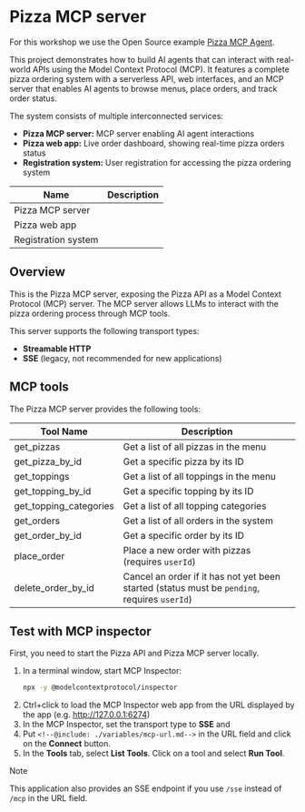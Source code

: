 
# Pizza MCP server

For this workshop we use the Open Source example [Pizza MCP Agent](https://github.com/Azure-Samples/pizza-mcp-agents).

This project demonstrates how to build AI agents that can interact with real-world APIs using the Model Context Protocol (MCP). It features a complete pizza ordering system with a serverless API, web interfaces, and an MCP server that enables AI agents to browse menus, place orders, and track order status.

The system consists of multiple interconnected services:
- **Pizza MCP server:** MCP server enabling AI agent interactions
- **Pizza web app:** Live order dashboard, showing real-time pizza orders status
- **Registration system:** User registration for accessing the pizza ordering system

|  Name | Description |
|-----------|-------------|
| Pizza MCP server | [<!--@include: ./variables/mcp-url.md-->](<!--@include: ./variables/mcp-url.md-->)|
| Pizza web app | [<!--@include: ./variables/pizza-dashboard.md-->](<!--@include: ./variables/pizza-dashboard.md-->)|
| Registration system | [<!--@include: ./variables/customer-registration.md-->](<!--@include: ./variables/customer-registration.md-->) |


## Overview

This is the Pizza MCP server, exposing the Pizza API as a Model Context Protocol (MCP) server. The MCP server allows LLMs to interact with the pizza ordering process through MCP tools.

This server supports the following transport types:
- **Streamable HTTP**
- **SSE** (legacy, not recommended for new applications)

## MCP tools

The Pizza MCP server provides the following tools:

| Tool Name | Description |
|-----------|-------------|
| get_pizzas | Get a list of all pizzas in the menu |
| get_pizza_by_id | Get a specific pizza by its ID |
| get_toppings | Get a list of all toppings in the menu |
| get_topping_by_id | Get a specific topping by its ID |
| get_topping_categories | Get a list of all topping categories |
| get_orders | Get a list of all orders in the system |
| get_order_by_id | Get a specific order by its ID |
| place_order | Place a new order with pizzas (requires `userId`) |
| delete_order_by_id | Cancel an order if it has not yet been started (status must be `pending`, requires `userId`) |

## Test with MCP inspector

First, you need to start the Pizza API and Pizza MCP server locally.

1. In a terminal window, start MCP Inspector:
    ```bash
    npx -y @modelcontextprotocol/inspector
    ```
2. Ctrl+click to load the MCP Inspector web app from the URL displayed by the app (e.g. http://127.0.0.1:6274)
3. In the MCP Inspector, set the transport type to **SSE** and 
3. Put `<!--@include: ./variables/mcp-url.md-->` in the URL field and click on the **Connect** button.
4. In the **Tools** tab, select **List Tools**. Click on a tool and select **Run Tool**.

> [!NOTE]
> This application also provides an SSE endpoint if you use `/sse` instead of `/mcp` in the URL field. 
